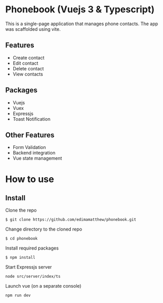 # Phonebook (Vuejs 3 & Typescript)

This is a single-page application that manages phone contacts. The app was scaffolded using vite.

## Features

- Create contact
- Edit contact
- Delete contact
- View contacts

## Packages

- Vuejs
- Vuex
- Expressjs
- Toast Notification

## Other Features
- Form Validation
- Backend integration
- Vue state management

# How to use

## Install

Clone the repo
```
$ git clone https://github.com/edimamatthew/phonebook.git
```

Change directory to the cloned repo
```
$ cd phonebook
```

Install required packages
```
$ npm install
```

Start Expressjs server
```
node src/server/index/ts
```

Launch vue (on a separate console)
```
npm run dev
```